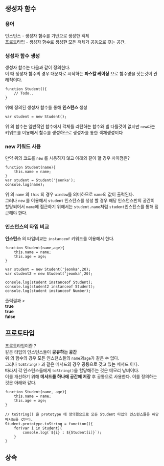 ## 생성자 함수

### 용어
인스턴스 - 생성자 함수를 기반으로 생성한 객체  
프로토타입 - 생성자 함수로 생성한 모든 객체가 공동으로 갖는 공간.  

### 생성자 함수 생성
생성자 함수는 다음과 같이 정의한다.  
이 때 생성자 함수의 경우 대문자로 시작하는 **파스칼 케이싱** 으로 함수명을 짓는것이 관례적이다.  
```
function Student(){
	// Todo..
}
```
위에 정의된 생성자 함수를 통해 **인스턴스** 생성  
```
var student = new Student();
```

위 의 함수는 일반적인 함수에서 객체를 리턴하는 함수와 별 다를것이 없지만
`new`라는 키워드를 이용해서 함수를 생성하므로 생성자를 통한 객체생성이다  

### new 키워드 사용 

만약 위의 코드를 `new` 를 사용하지 않고 아래와 같이 할 경우 차이점은?  
```
function Student(name){
	this.name = name;
}
var student = Student('jeonka');
console.log(name);
```
위 의 `name` 의 `this` 의 경우 `window`를 의미하므로 `name`의 값이 출력된다.  
그러나 `new` 를 이용해서 `student` 인스턴스를 생성 할 경우 해당 인스턴스만의 공간이 할당되어서 `name`에 접근하기 위해서는 `student.name`처럼 `student`인스턴스를 통해 접근해야 한다.  


### 인스턴스의 타입 비교
**인스턴스** 의 타입비교는 `instanceof` 키워드를 이용해서 한다.  
```
function Student(name,age){
    this.name = name;
    this.age = age;
}

var student = new Student('jeonka',20);
var student2 = new Student('jeonka',20);

console.log(student instanceof Student);
console.log(student2 instanceof Student);
console.log(student instanceof Number);
```
출력결과 >   
**true  
true  
false**  

## 프로토타입

프로토타입이란 ?  
같은 타입의 인스턴스들이 **공유하는 공간**  
위 의 함수의 경우 모든 인스턴스들의 `name`과`age`가 같은 수 없다.  
그러나 `toString()` 과 같은 메서드의 경우 공통으로 갖고 있는 메서드 이다.  
따라서 각 인스턴스들에게 `toString()`을 할당해주는 것은 메모리 낭비이다.  
이를 개선하기 위해 **메서드를 하나에 공간에 저장** 후 공통으로 사용한다.
이를 정의하는 것은 아래와 같다.  
```
function Student(name, age){
	this.name = name;
	this.age = age;
}

// toString() 을 prototype 에 정의했으므로 모든 Student 타입의 인스턴스들은 해당 메서드를 갖는다.
Student.prototype.toString = function(){
	for(var i in Student){
		console.log(`${i} : ${Student[i]}`);
	}
}
```
## 상속

